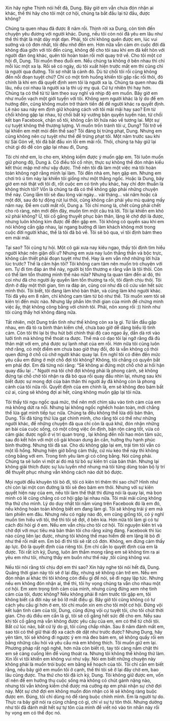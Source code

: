 Xin hãy nghe Thịnh nói hết đã, Dung. Bây giờ em vẫn chưa đón nhận ai khác, thế thì hãy cho tôi một cơ hội, chúng ta bắt đầu lại từ đầu, được không?

Chúng ta quen nhau đã được 8 năm rồi. Thịnh rời xa Dung, còn tính đến chuyện yêu đương với người khác. Dung, nếu tôi còn nói đã yêu em lâu như thế thì thật là mặt dày mặt dạn. Phải, tôi chỉ không quên được em, lúc vui sướng và cô đơn nhất, tôi đều nhớ đến em. Hơn nữa vẫn cảm ơn cuộc đời đã không đùa giỡn với tôi đến cùng, không để cho tôi sau khi em đã kết hôn với người đàn ông khác, quên tôi hoàn toàn rồi mới quay trở về. Cho tôi một cơ hội đi, Dung. Tôi muốn theo đuổi em. Nếu chúng ta không ở bên nhau thì chỉ mỗi lúc một xa lạ. Rồi sẽ có ngày, dù tôi xuất hiện trước mắt em thì cũng chỉ là người qua đường. Tôi sợ nhất là cảnh đó. Dù từ chối tôi rồi cũng không đến nỗi đoạn tuyệt chứ? Chỉ có một tình huống khiến tôi gặp rắc rối thôi, đó chính là khi em đã quyết định xem tôi là người xa lạ. Chúng ta quen nhau đã lâu, nếu coi nhau là người xa lạ thì uỷ mỵ quá. Cứ tự nhiên thì hay hơn. Chúng ta có thể từ từ làm theo suy nghĩ và nhịp độ em muốn. Bây giờ em như muốn vạch một giới tuyến với tôi. Không xem người khác là lý do để em hướng đến, cũng không muốn trở thành tiền đề để người khác ra quyết định. Lẽ nào sau này em định giữ khoảng cách với tôi mãi mãi hay sao? Em từ chối không gặp lại nhau, từ chối bất kỳ vướng bận quyến luyến nào, từ chối kết bạn Facebook, chặn số tôi, không cần lời hứa nào về tương lai. Một sự cự tuyệt không thể thương lượng. Vì muốn trốn tránh tôi ư, Dung? Tôi trở về lại khiến em mệt mỏi đến thế sao? Tôi đáng bị trừng phạt, Dung. Nhưng em cũng không nên cự tuyệt như thế để trừng phạt tôi. Một năm trước sau khi từ Sài Gòn về, tôi đã bắt đầu xin lỗi em mãi rồi. Thôi, chúng ta hãy giữ lại chút gì đó để còn gặp lại nhau đi, Dung.  
 
Tôi chỉ nhớ em, lo cho em, không kiềm được ý muốn gặp em. Tôi luôn muốn giữ phong độ, Dung à. Có điều tôi cố nhịn, thực sự không thể đón nhận kiểu kết thúc mập mờ như vậy được. Thế nên tôi đã làm một việc mà tôi hoàn toàn không ngờ rằng mình lại làm.
Tôi đến nhà em, hẹn gặp em. Nhưng em chơi trò ú tìm này lại khiến tôi giống như một thằng ngốc. Hoặc là Dung, bây giờ em nói thật với tôi đi, rốt cuộc em có tình yêu khác, hay chỉ đơn thuần là không thích tôi? Vốn là chúng ta đã có thể không gặp phải những chuyện thế này. Cùng lắm tôi sẽ đau lòng vài ngày… vài tháng… vài năm hoặc cả một đời, sau đó tự động rút lui thôi, cũng không cần phải yêu mù quáng mấy năm nay. Để em cười mất rồi, Dung ạ. Tôi chỉ mong là, chết cũng phải chết cho rõ ràng, nên mới đến đây, muốn tìm một câu trả lời. Tôi lại khiến em khó xử phải không? Ừ, tôi cố gắng thuyết phục bản thân, lặng lẽ chờ đợi là được, nhưng luôn không kìm được để đến gặp em. Tôi không có quyền sau khi em nói không cần gặp nhau, lại ngang bướng đi làm khách không mời trong cuộc đời người khác, thế là tôi đã bỏ về. Tôi sẽ bỏ qua, vì tôi định bám theo em mãi mãi. 

Tại sao? Tôi cũng tự hỏi. Một cô gái xưa nay kiêu ngạo, thấy tôi định tìm hiểu người khác nên giận dỗi ư? Nhưng em xưa nay luôn thẳng thắn và bộc trực, không cần thiết phải đoạn tuyệt như thế. Hay là em vẫn nhớ những lời hứa lúc trước? Thế là căm hận tôi?
Tôi không cam tâm nên muốn trò chuyện với em. Tự đi tìm đáp án thế này, người bị tổn thương e rằng vẫn là tôi thôi. Còn có thể làm tổn thương mình thế nào nữa? Nhưng ta quan tâm đến ai đó, thì coi như đã cho người ấy quyền làm tổn thương ta rồi, tôi đành chịu thôi. Tôi định ở đây một thời gian, tìm ra đáp án, cũng coi như đã cố cứu vãn hết sức mình thôi. Tôi biết, tôi đang làm khó bản thân, và cũng làm khó người khác. Tôi đã yêu em 8 năm, chỉ không cam tâm từ bỏ như thế. Tôi muốn xem tôi sẽ kiên trì đến mức nào. Nhưng lấy phần lớn thời gian của mình để chứng minh việc ấy, thật không công bằng với chính tôi. Phải, nôn xong rồi :)) hình như tôi cũng thấy hơi không đáng nữa.

Tất nhiên, một Dung trấn tĩnh như thế không còn xa lạ gì. Từ lần đầu gặp nhau, em đã tỏ ra bình thản kiềm chế, chưa bao giờ dễ dàng biểu lộ tình cảm. Còn tôi thì lại bị thu hút bởi chính thái độ cao ngạo ấy, dần dà rơi vào lưới tình mà không thể thoát ra được. Thế mà có dạo tôi lại ngỡ rằng đã đủ thân mật với em, phá được sự lạnh nhạt của em rồi. Hơn nữa tôi cũng luôn nhớ rằng, có một điểm em chưa bao giờ thay đổi, đó là vẫn không có thói quen đứng ở chỗ cũ chờ người khác quay lại. Em nghĩ tôi có điên đến mức yêu cầu em đứng ở một chỗ đợi tôi không? Không, tôi chẳng có quyền bắt em phải đợi. Em đã từng nói rằng: “Sẽ không ai đứng một chỗ chờ ai hối hận quay đầu lại ..“ Người mà tôi chờ đợi không phải là phong cảnh, sẽ không đứng tại chỗ chờ tôi nhận ra đã bỏ qua rồi quay đầu nhìn lại, nhưng sau khi biết được sự mong đợi của bản thân thì người ấy đã không còn là phong cảnh của tôi nữa rồi. Quyết định của em chính là, em sẽ không đeo bám bất cứ ai, cũng sẽ không đợi ai hết, cũng không muốn gặp lại tôi nữa.

Tôi thấy tôi ngu ngốc quá mức, thế nên mới chìm sâu vào tình cảm của em mà không dứt ra nổi. Nhưng lại không ngốc nghếch hoàn toàn, mới chẳng thể lừa gạt mình tiếp tục nữa. Chúng ta đều không thể lừa dối bản thân, Dung. Tôi đã từng thử lừa gạt chính mình, cho rằng tôi có thể như những người khác, để những chuyện đã qua chỉ còn là quá khứ, đón nhận những an bài của cuộc sống, có một công việc ổn định, bận rộn càng tốt, vừa có cảm giác được ngồi ở vị trí quan trọng , lại không đến nỗi hao mòn tâm sức, sau đó kết hôn với một cô gái khoan dung ân cần, hưởng thụ hạnh phúc bình thường. Nhưng tôi đã sai. Cho dù không gặp lại em, trái tim tôi vẫn có một lỗ hổng. Nhưng hiện giờ bỗng cảm thấy, cứ níu kéo thế này thì không công bằng với em. Trong tình yêu làm gì có công bằng. Nói cũng phải. Chúng ta sẽ luôn vì một ai đó mà từ bỏ sự kiên trì của bản thân. Nhưng lại không giải thích được sự lưu luyến nhớ nhung mà tôi từng dùng toàn bộ lý trí để thuyết phục nhưng vẫn không cách nào dứt bỏ được.

Mọi người đều khuyên tôi bỏ đi, tôi có kiên trì thêm thì sao chứ? Hình như chỉ còn lại một con đường là tôi sẽ đeo bám em thôi. Nhưng với sự kiên quyết hiện nay của em, nếu tôi làm thế thật thì đừng nói là quay lại, mà bọn mình có lẽ cũng chẳng có cơ hội gặp lại nhau nữa. Tôi mãi mãi cũng không tha thứ cho mình. Lý do duy nhất tôi nằm vùng trên Facebook đó là em đó, nếu không hoàn toàn không biết em đang làm gì. Tôi sẽ không trái ý em mà làm phiền em đâu. Nhưng nếu có ngày nào đó, em cũng giống tôi, có ý nghĩ muốn tìm hiểu với tôi, thế thì tôi sẽ đợi, ở bên kia. Hơn nữa tôi làm gì có tư cách đòi hỏi gì ở em. Nếu em vẫn chịu cho tôi cơ hội. Tôi nguyện kiên trì và chờ đợi với mục tiêu mà bản thân tôi cho rằng xứng đáng. Facebook thì lúc nào cũng liên lạc được, nhưng tôi không thể mạo hiểm để em lặng lẽ bỏ đi như thế rồi mất em. Em bỏ đi thì tôi sẽ rất cô đơn. Không, em đừng cảm thấy áp lực. Đó là quyết định của riêng tôi. Em chỉ cần lo quyết định của em là được. Tôi rất ích kỷ, Dung, luôn âm thầm mong rằng em sẽ không tìm ra ai yêu em như tôi, nhưng thấy em buồn như thế này ,tôi cũng không vui.

Nếu tôi nói rằng tôi chịu đợi em thì sao? Xin hãy nghe tôi nói hết đã, Dung. Quãng thời gian này tôi sẽ ở lại đây, nhưng sẽ không cản trở em. Nếu em đón nhận ai khác thì tôi không còn điều gì để nói, sẽ đi ngay lập tức. Nhưng nếu em không đón nhận ai, thế thì, tôi hy vọng chúng ta vẫn cho nhau một cơ hội. Em xem trọng tình cảm của mình, nhưng cũng đừng xem nhẹ tình cảm của tôi, được không? Nếu không phải 8 năm trước tôi gặp em, tôi không biết cả đời này sẽ bỏ lỡ mất điều gì. Bây giờ tôi cũng không có tư cách yêu cầu gì hơn ở em, tôi chỉ muốn xin em cho tôi một cơ hội. Đừng vội kết luận tình cảm của tôi, Dung, cũng đừng vội cự tuyệt tôi, cho tôi chút thời gian. Cho dù điều em cần là gì, tôi sẽ cố gắng hết sức để cho em. Nếu sau khi tôi cố gắng mà vẫn không được yêu cầu của em, em có thể từ chối tôi. Bất cứ lúc nào, bất cứ lý do gì, tôi cũng chấp nhận. Sau 8 năm đánh mất em, sao tôi có thể giữ thái độ xa cách dè dặt như trước được? Nhưng Dung, hãy yên tâm, tôi sẽ không đi ngược ý em mà đeo bám em, sẽ không quấy rối em bằng những câu hỏi và yêu cầu mà em không thích. Tôi muốn giữ em lại. Phương pháp rất ngô nghê, hơn nữa còn biết rõ, tay tôi càng nắm chặt thì em sẽ càng cuống lên để vùng thoát ra. Nhưng tôi không thể không thử làm. Xin lỗi vì tôi khiến em không vui như vậy. Nói em biết những chuyện này không phải là muốn trói buộc em bằng kế hoạch của tôi. Tôi chỉ cần em biết rằng, nếu bây giờ em muốn tôi ở cạnh, thế thì tôi sẽ ở lại đây chờ em, bao lâu cũng được. Tha thứ cho tôi đã ích kỷ, Dung. Tôi không giữ được em, vốn dĩ nên để em hưởng thụ cuộc sống mà không có chút gánh nặng nào, nhưng tôi vẫn không kiềm chế được mà cưỡng ép em phải nhận sự chờ đợi này. Một sự chờ đợi em không muốn đón nhận có lẽ sẽ không ràng buộc được em. Đúng, tôi chỉ dùng nó để ràng buộc chính mình. Em là người tự do. Thực ra bây giờ nói ra cũng chẳng có gì, chỉ vì sự tự tôn thôi. Nhưng dường như tôi đã đánh mất hết sự tự tôn của mình để viết nó vào tin nhắn này rồi hy vọng em có thể đọc nó.